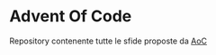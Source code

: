 # Advent Of Code

Repository contenente tutte le sfide proposte da [AoC](https://adventofcode.com/)
